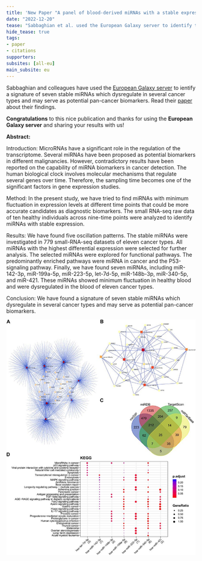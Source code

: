 ```yaml
---
title: 'New Paper "A panel of blood-derived miRNAs with a stable expression pattern as a potential pan-cancer detection signature"'
date: "2022-12-20"
tease: "Sabbaghian et al. used the European Galaxy server to identify the roles of miRNAs in cancer"
hide_tease: true
tags:
- paper
- citations
supporters:
subsites: [all-eu]
main_subsite: eu
---
```


Sabbaghian and colleagues have used the [European Galaxy server](https://usegalaxy.eu) to ientify a signature of seven stable miRNAs which dysregulate in several cancer types and may serve as potential pan-cancer biomarkers. Read their [paper](https://www.frontiersin.org/articles/10.3389/fmolb.2022.1030749/full) about their findings.

**Congratulations** to this nice publication and thanks for using the **European Galaxy server** and sharing your results with us!

**Abstract:**

Introduction: MicroRNAs have a significant role in the regulation of the transcriptome. Several miRNAs have been proposed as potential biomarkers in different malignancies. However, contradictory results have been reported on the capability of miRNA biomarkers in cancer detection. The human biological clock involves molecular mechanisms that regulate several genes over time. Therefore, the sampling time becomes one of the significant factors in gene expression studies.

Method: In the present study, we have tried to find miRNAs with minimum fluctuation in expression levels at different time points that could be more accurate candidates as diagnostic biomarkers. The small RNA-seq raw data of ten healthy individuals across nine-time points were analyzed to identify miRNAs with stable expression.

Results: We have found five oscillation patterns. The stable miRNAs were investigated in 779 small-RNA-seq datasets of eleven cancer types. All miRNAs with the highest differential expression were selected for further analysis. The selected miRNAs were explored for functional pathways. The predominantly enriched pathways were miRNA in cancer and the P53-signaling pathway. Finally, we have found seven miRNAs, including miR-142-3p, miR-199a-5p, miR-223-5p, let-7d-5p, miR-148b-3p, miR-340-5p, and miR-421. These miRNAs showed minimum fluctuation in healthy blood and were dysregulated in the blood of eleven cancer types.

Conclusion: We have found a signature of seven stable miRNAs which dysregulate in several cancer types and may serve as potential pan-cancer biomarkers.

![Plots](plots.jpg)

